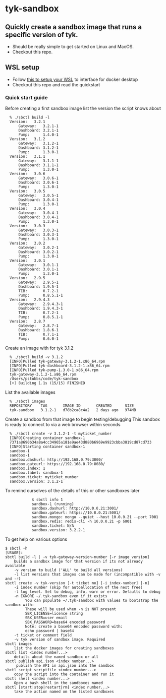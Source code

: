 # tyk-sandbox

## Quickly create a sandbox image that runs a specific version of tyk.

* Should be really simple to get started on Linux and MacOS. 
* Checkout this repo.

## WSL setup

* Follow [this to setup your WSL](https://nickjanetakis.com/blog/setting-up-docker-for-windows-and-wsl-to-work-flawlessly) to interface for docker desktop
* Checkout this repo and read the quickstart

### Quick start guide

Before creating a first sandbox image list the version the script knows about

      % ./sbctl build -l
      Version:   3.2.1
          Gateway:   3.2.1-1
          Dashboard: 3.2.1-1
          Pump:      1.4.0-1
      Version:   3.1.2
          Gateway:   3.1.2-1
          Dashboard: 3.1.2-1
          Pump:      1.3.0-1
      Version:   3.1.1
          Gateway:   3.1.1-1
          Dashboard: 3.1.1-1
          Pump:      1.3.0-1
      Version:   3.0.6
          Gateway:   3.0.6-1
          Dashboard: 3.0.6-1
          Pump:      1.3.0-1
      Version:   3.0.5
          Gateway:   3.0.5-1
          Dashboard: 3.0.4-1
          Pump:      1.3.0-1
      Version:   3.0.4
          Gateway:   3.0.4-1
          Dashboard: 3.0.4-1
          Pump:      1.3.0-1
      Version:   3.0.3
          Gateway:   3.0.3-1
          Dashboard: 3.0.3-1
          Pump:      1.3.0-1
      Version:   3.0.2
          Gateway:   3.0.2-1
          Dashboard: 3.0.2-1
          Pump:      1.3.0-1
      Version:   3.0.1
          Gateway:   3.0.1-1
          Dashboard: 3.0.1-1
          Pump:      1.3.0-1
      Version:   2.9.5
          Gateway:   2.9.5-1
          Dashboard: 1.9.5-1
          TIB:       0.7.2-1
          Pump:      0.8.5.1-1
      Version:   2.9.4.3
          Gateway:   2.9.4.3-1
          Dashboard: 1.9.4.3-1
          TIB:       0.7.2-1
          Pump:      0.8.5.1-1
      Version:   2.8.7
          Gateway:   2.8.7-1
          Dashboard: 1.8.6-1
          TIB:       0.7.1-1
          Pump:      0.6.0-1

Create an image with for tyk 3.1.2

      % ./sbctl build -v 3.1.2
      [INFO]Pulled tyk-gateway-3.1.2-1.x86_64.rpm
      [INFO]Pulled tyk-dashboard-3.1.2-1.x86_64.rpm
      [INFO]Pulled tyk-pump-1.3.0-1.x86_64.rpm
      tyk-gateway-3.1.2-1.x86_64.rpm
      /Users/pstubbs/code/tyk-sandbox
      [+] Building 1.1s (15/15) FINISHED

List the available images

      % ./sbctl images
      REPOSITORY    TAG       IMAGE ID       CREATED      SIZE
      tyk-sandbox   3.1.2-1   d78b2ca8c4a2   2 days ago   974MB

Create a sandbox from that image to begin testing/debugging
This sandbox is ready to connect to via a web browser within seconds

      % ./sbctl create -v 3.1.2-1 -t myticket_number
      [INFO]Creating container sandbox-1
      7371a8690b34a8a4cc34965a181e9ae43d880b6969e9923cbba3819cd87cd733
      [INFO]Starting container sandbox-1
      sandbox-1
      sandbox-1
      sandbox.dashurl: http://192.168.0.79:3000/
      sandbox.gateurl: https://192.168.0.79:8080/
      sandbox.index: 1
      sandbox.label: sandbox-1
      sandbox.ticket: myticket_number
      sandbox.version: 3.1.2-1


To remind ourselves of the details of this or other sandboxes later

				$ sbctl info 1
				sandbox-1 (running)
				sandbox.dashurl: http://10.0.0.21:3001/
				sandbox.gateurl: https://10.0.0.21:5001/
				sandbox.mongo: mongo --quiet --host 10.0.0.21 --port 7001
				sandbox.redis: redis-cli -h 10.0.0.21 -p 6001
				sandbox.ticket: N/A
				sandbox.version: 3.2.2-1

To get help on various options

	$ sbctl -h
	[USAGE]:
	sbctl build -l | -v tyk-gateway-version-number [-r image version]
		builds a sandbox image for that version if its not already available
		-v version to build ('ALL' to build all versions)
		-l list versions that images can be made for (incompatible with -v and -r)
	sbctl create -v tyk-version [-t ticket no] [-i index-number] [-n]
		-i index number (skip for autoallocation of the next free)
		-l log level. Set to debug, info, warn or error. Defaults to debug
		-n IGNORE ~/.tyk-sandbox even if it exists
			 You can populate ~/.tyk-sandbox with values to bootstrap the sandbox with:
			 These will be used when -n is NOT present
			 SBX_LICENSE=licence string
			 SBX_USER=user email
			 SBX_PASSWORD=base64 encoded password
			 Note: create a base64 encoded password with:
			 echo password | base64
		-t ticket or comment field
		-v tyk version of sandbox image. Required
	sbctl images
		list the docker images for creating sandboxes
	sbctl list <index number...>
		details about the named sandbox or all
	sbctl publish api.json <index number...>
		 publish the API in api.json into the sandbox
	sbctl script scriptfile <index number...>
		copy the script into the container and run it
	sbctl shell <index number...>
		Open a bash shell in the sandboxes named
	sbctl [start|stop|restart|rm] <index number...>
		take the action named on the listed sandboxes



